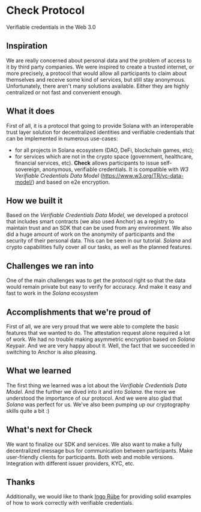# Check Protocol
Verifiable credentials in the Web 3.0

## Inspiration
We are really concerned about personal data and the problem of access to it by third party companies.
We were inspired to create a trusted internet, or more precisely, a protocol that would allow all participants to claim about themselves and receive some kind of services, but still stay anonymous.
Unfortunately, there aren't many solutions available. Either they are highly centralized or not fast and convenient enough.

## What it does
First of all, it is a protocol that going to provide Solana with an interoperable trust layer solution for decentralized identities and verifiable credentials that can be implemented in numerous use-cases:
- for all projects in Solana ecosystem (DAO, DeFi, blockchain games, etc);
- for services which are not in the crypto space (government, healthcare, financial services, etc).
**Check** allows participants to issue self-sovereign, anonymous, verifiable credentials.
It is compatible with _W3 Verifiable Credentials Data Model_ (https://www.w3.org/TR/vc-data-model/) and based on e2e encryption.

## How we built it
Based on the _Verifiable Credentials Data Model_, we developed a protocol that includes smart contracts (we also used Anchor) as a registry to maintain trust and an SDK that can be used from any environment.
We also did a huge amount of work on the anonymity of participants and the security of their personal data. This can be seen in our tutorial.
_Solana_ and crypto capabilities fully cover all our tasks, as well as the planned features.

## Challenges we ran into
One of the main challenges was to get the protocol right so that the data would remain private but easy to verify for accuracy. And make it easy and fast to work in the _Solana_ ecosystem

## Accomplishments that we're proud of
First of all, we are very proud that we were able to complete the basic features that we wanted to do. The attestation request alone required a lot of work. We had no trouble making asymmetric encryption based on _Solana_ Keypair. And we are very happy about it.
Well, the fact that we succeeded in switching to Anchor is also pleasing.

## What we learned
The first thing we learned was a lot about the _Verifiable Credentials Data Model_.
And the further we dived into it and into _Solana_. the more we understood the importance of our protocol. And we were also glad that _Solana_ was perfect for us.
We've also been pumping up our cryptography skills quite a bit :)

## What's next for Check
We want to finalize our SDK and services.
We also want to make a fully decentralized message bus for communication between participants.
Make user-friendly clients for participants. Both web and mobile versions.
Integration with different issuer providers, KYC, etc.

## Thanks
Additionally, we would like to thank [Ingo Rübe](https://www.linkedin.com/in/ingo-ruebe-0915068/) for providing solid examples of how to work correctly with verifiable credentials.

